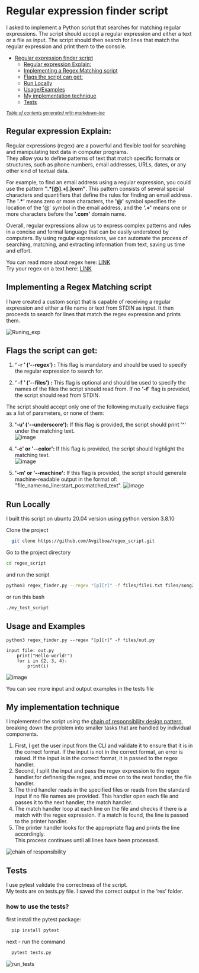 # Regular expression finder script

I asked to implement a Python script that searches for matching regular expressions. The script should accept a regular expression and either a text or a file as input. The script should then search for lines that match the regular expression and print them to the console.

- [Regular expression finder script](#regular-expression-finder-script)
  * [Regular expression Explain:](#regular-expression-explain)
  * [Implementing a Regex Matching script](#implementing-a-regex-matching-script)
  * [Flags the script can get:](#flags-the-script-can-get)
  * [Run Locally](#run-locally)
  * [Usage/Examples](#usage-and-examples)
  * [My implementation technique](#my-implementation-technique)
  * [Tests](#tests)

<small><i><a href='http://ecotrust-canada.github.io/markdown-toc/'>Table of contents generated with markdown-toc</a></i></small>



## Regular expression Explain:

Regular expressions (regex) are a powerful and flexible tool for searching and manipulating text data in computer programs.  
They allow you to define patterns of text that match specific formats or structures, such as phone numbers, email addresses, URLs, dates, or any other kind of textual data.

For example, to find an email address using a regular expression, you could use the pattern **".*[@].+[.]com"**. This pattern consists of several special characters and quantifiers that define the rules for finding an email address. The **'.*'** means zero or more characters, the **'@'** symbol specifies the location of the '@' symbol in the email address, and the **'.+'** means one or more characters before the **'.com'** domain name.  

Overall, regular expressions allow us to express complex patterns and rules in a concise and formal language that can be easily understood by computers. By using regular expressions, we can automate the process of searching, matching, and extracting information from text, saving us time and effort.

You can read more about regex here: [LINK](https://docs.python.org/3/howto/regex.html)  
Try your regex on a text here: [LINK](https://regex101.com/)

## Implementing a Regex Matching script
I have created a custom script that is capable of receiving a regular expression and either a file name or text from STDIN as input. It then proceeds to search for lines that match the regex expression and prints them.

![Runing_exp](https://user-images.githubusercontent.com/35407628/229313670-90b74b7a-4e0f-446a-ad43-85ba0eb0b5e8.gif)

## Flags the script can get:
1. **‘ -r ’ (‘--regex’) :**  This flag is mandatory and should be used to specify the regular expression to search for.  

2. **‘ -f ’ (‘--files’) :** This flag is optional and should be   used to specify the names of the files the script should   read from.
If no **'-f'** flag is provided, the script should read from STDIN.  

The script should accept only one of the following mutually exclusive flags as a list of parameters, or none of them:  

3.  **'-u' ('--underscore'):** If this flag is provided, the script should print '^' under the matching text.  
![image](https://user-images.githubusercontent.com/35407628/229313168-28208532-e9c2-4d33-ad96-3f707ce2257b.png)


4.  **'-c' or '--color':** If this flag is provided, the script should highlight the matching text.  
![image](https://user-images.githubusercontent.com/35407628/229313192-be96757d-2873-45bd-9480-5a3d540d915b.png)



5. **'-m' or '--machine':** If this flag is provided, the script should generate machine-readable output in the format of:
"file_name:no_line:start_pos:matched_text".
  ![image](https://user-images.githubusercontent.com/35407628/229313150-b35d564e-aec6-444a-bf4a-f2264f135511.png)



## Run Locally

I built this script on ubuntu 20.04 version using python version 3.8.10

Clone the project
```bash
  git clone https://github.com/Avgilboa/regex_script.git
```

Go to the project directory

```bash
cd regex_script
```

and run the script

```bash
python3 regex_finder.py --regex "[p][r]" -f files/file1.txt files/song2.txt
```

or run this bash
```bash
./my_test_script
```

## Usage and Examples

```shell
python3 regex_finder.py --regex "[p][r]" -f files/out.py
```

```python3
input file: out.py
    print("Hello-world!")
    for i in {2, 3, 4}:
        print(i)
```

![image](https://user-images.githubusercontent.com/35407628/229312595-52247f3a-0c0d-49a5-9a99-292b731d36cc.png)


You can see more input and output examples in the tests file

## My implementation technique
I implemented the script using the [chain of responsibility design pattern](https://refactoring.guru/design-patterns/chain-of-responsibility), breaking down the problem into smaller tasks that are handled by individual components.  
1. First, I get the user input from the CLI and validate it to ensure that it is in the correct format. If the input is not in the correct format, an error is raised. If the input is in the correct format, it is passed to the regex handler. 
2. Second, I split the input and pass the regex expression to the regex handler.for definenig the regex, and move on to the next handler, the file handler.
3. The third handler reads in the specified files or reads from the standard input if no file names are provided. This handler open each file and passes it to the next handler, the match handler.
4. The match handler loop at each line on the file and checks if there is a match with the regex expression. If a match is found, the line is passed to the printer handler.
5. The printer handler looks for the appropriate flag and prints the line accordingly.  
This process continues until all lines have been processed.  

![chain of responsibility](https://user-images.githubusercontent.com/35407628/229312480-29dd084e-c352-4b4d-8b1c-285790880dad.png)

## Tests

I use pytest validate the correctness of the script.  
My tests are on tests.py file. I saved the correct output in the ‘res’ folder.

### how to use the tests?

first install the pytest package:

```bash
  pip install pytest
```
next - run the command
```bash
  pytest tests.py
```
![run_tests](https://user-images.githubusercontent.com/35407628/229312426-a2bb4f75-cd82-4157-b9b8-1ccad5b5e764.png)

